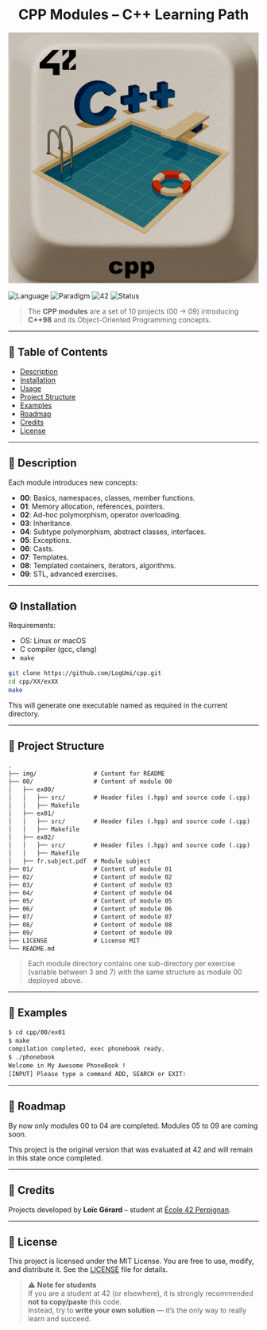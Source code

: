 <div align="center">
  <h1>CPP Modules – C++ Learning Path</h1>
  <img src="./img/cpp.png"/>
  <br>
</div>

![Language](https://img.shields.io/badge/language-C++98-blue)
![Paradigm](https://img.shields.io/badge/paradigm-OOP-green)
![42](https://img.shields.io/badge/school-42-black)
![Status](https://img.shields.io/badge/status-in--progress-yellow)

> The **CPP modules** are a set of 10 projects (00 → 09) introducing **C++98** and its Object-Oriented Programming concepts.

---

## 📖 Table of Contents
- [Description](#-description)
- [Installation](#%EF%B8%8F-installation)
- [Usage](#-usage)
- [Project Structure](#-project-structure)
- [Examples](#-examples)
- [Roadmap](#-roadmap)
- [Credits](#-credits)
- [License](#-license)

---

## 📝 Description
Each module introduces new concepts:  
- **00**: Basics, namespaces, classes, member functions.  
- **01**: Memory allocation, references, pointers.  
- **02**: Ad-hoc polymorphism, operator overloading.  
- **03**: Inheritance.  
- **04**: Subtype polymorphism, abstract classes, interfaces.  
- **05**: Exceptions.  
- **06**: Casts.  
- **07**: Templates.  
- **08**: Templated containers, iterators, algorithms.  
- **09**: STL, advanced exercises.  

---

## ⚙️ Installation
Requirements:  
- OS: Linux or macOS  
- C compiler (gcc, clang)  
- `make`

```bash
git clone https://github.com/LogUmi/cpp.git
cd cpp/XX/exXX
make
```
This will generate one executable named as required in the current directory.

---

## 📂 Project Structure

```
.
├── img/				# Content for README
├── 00/					# Content of module 00
│	├── ex00/
│	│	├── src/        # Header files (.hpp) and source code (.cpp)
│	│	├── Makefile
│	├── ex01/
│	│	├── src/        # Header files (.hpp) and source code (.cpp)
│	│	├── Makefile
│	├── ex02/
│	│	├── src/        # Header files (.hpp) and source code (.cpp)
│	│	├── Makefile
│	├── fr.subject.pdf	# Module subject 
├── 01/					# Content of module 01
├── 02/					# Content of module 02
├── 03/					# Content of module 03
├── 04/					# Content of module 04
├── 05/					# Content of module 05
├── 06/					# Content of module 06
├── 07/					# Content of module 07
├── 08/					# Content of module 08
├── 09/					# Content of module 09
├── LICENSE			    # License MIT
└── README.md
```
> Each module directory contains one sub-directory per exercise (variable between 3 and 7) with the same structure as module 00 deployed above.

---

## 🔎 Examples

```bash
$ cd cpp/00/ex01
$ make
compilation completed, exec phonebook ready.
$ ./phonebook
Welcome in My Awesome PhoneBook !
[INPUT] Please type a command ADD, SEARCH or EXIT:

```

---

## 🚀 Roadmap
By now only modules 00 to 04 are completed. Modules 05 to 09 are coming soon.

This project is the original version that was evaluated at 42 and will remain in this state once completed.

---
## 👤 Credits
Projects developed by **Loïc Gérard** – student at [École 42 Perpignan](https://42perpignan.fr).  

---

## 📜 License
This project is licensed under the MIT License. You are free to use, modify, and distribute it. See the [LICENSE](./LICENSE) file for details.

> ⚠️ **Note for students**  
> If you are a student at 42 (or elsewhere), it is strongly recommended **not to copy/paste** this code.  
> Instead, try to **write your own solution** — it’s the only way to really learn and succeed.